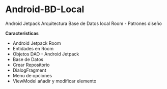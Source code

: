 # Android-BD-Local
 Android Jetpack Arquitectura Base de Datos local Room - Patrones diseño
 
 **Caracteristicas**
 
 - Android Jetpack Room
 - Entidades en Room
 - Objetos DAO - Android Jetpack
 - Base de Datos
 - Crear Repositorio
 - DialogFragment
 - Menu de opciones
 - ViewModel añadir y modificar elemento
